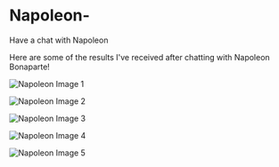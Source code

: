 # Napoleon-
Have a chat with Napoleon

Here are some of the results I've received after chatting with Napoleon Bonaparte!

![Napoleon Image 1](https://i.imgur.com/yZZNdSe.jpg)

![Napoleon Image 2](https://i.imgur.com/kRtASsr.jpg)

![Napoleon Image 3](https://i.imgur.com/S365uvh.jpg)

![Napoleon Image 4](https://i.imgur.com/IOTya3x.jpg)

![Napoleon Image 5](https://i.imgur.com/ZcAgPqv.jpg)

